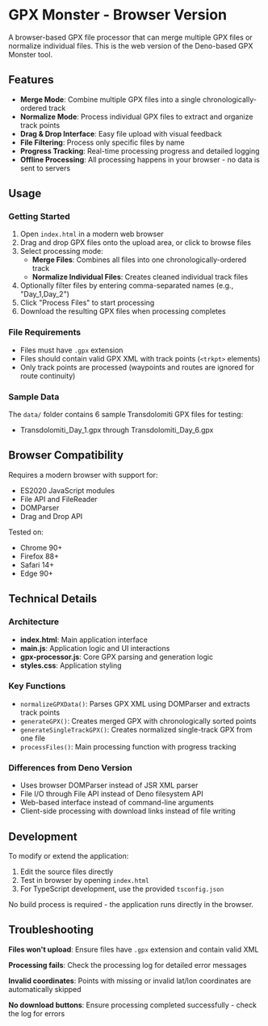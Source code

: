 # GPX Monster - Browser Version

A browser-based GPX file processor that can merge multiple GPX files or normalize individual files. This is the web version of the Deno-based GPX Monster tool.

## Features

- **Merge Mode**: Combine multiple GPX files into a single chronologically-ordered track
- **Normalize Mode**: Process individual GPX files to extract and organize track points
- **Drag & Drop Interface**: Easy file upload with visual feedback
- **File Filtering**: Process only specific files by name
- **Progress Tracking**: Real-time processing progress and detailed logging
- **Offline Processing**: All processing happens in your browser - no data is sent to servers

## Usage

### Getting Started

1. Open `index.html` in a modern web browser
2. Drag and drop GPX files onto the upload area, or click to browse files
3. Select processing mode:
   - **Merge Files**: Combines all files into one chronologically-ordered track
   - **Normalize Individual Files**: Creates cleaned individual track files
4. Optionally filter files by entering comma-separated names (e.g., "Day_1,Day_2")
5. Click "Process Files" to start processing
6. Download the resulting GPX files when processing completes

### File Requirements

- Files must have `.gpx` extension
- Files should contain valid GPX XML with track points (`<trkpt>` elements)
- Only track points are processed (waypoints and routes are ignored for route continuity)

### Sample Data

The `data/` folder contains 6 sample Transdolomiti GPX files for testing:
- Transdolomiti_Day_1.gpx through Transdolomiti_Day_6.gpx

## Browser Compatibility

Requires a modern browser with support for:
- ES2020 JavaScript modules
- File API and FileReader
- DOMParser
- Drag and Drop API

Tested on:
- Chrome 90+
- Firefox 88+
- Safari 14+
- Edge 90+

## Technical Details

### Architecture

- **index.html**: Main application interface
- **main.js**: Application logic and UI interactions
- **gpx-processor.js**: Core GPX parsing and generation logic
- **styles.css**: Application styling

### Key Functions

- `normalizeGPXData()`: Parses GPX XML using DOMParser and extracts track points
- `generateGPX()`: Creates merged GPX with chronologically sorted points
- `generateSingleTrackGPX()`: Creates normalized single-track GPX from one file
- `processFiles()`: Main processing function with progress tracking

### Differences from Deno Version

- Uses browser DOMParser instead of JSR XML parser
- File I/O through File API instead of Deno filesystem API
- Web-based interface instead of command-line arguments
- Client-side processing with download links instead of file writing

## Development

To modify or extend the application:

1. Edit the source files directly
2. Test in browser by opening `index.html`
3. For TypeScript development, use the provided `tsconfig.json`

No build process is required - the application runs directly in the browser.

## Troubleshooting

**Files won't upload**: Ensure files have `.gpx` extension and contain valid XML

**Processing fails**: Check the processing log for detailed error messages

**Invalid coordinates**: Points with missing or invalid lat/lon coordinates are automatically skipped

**No download buttons**: Ensure processing completed successfully - check the log for errors
